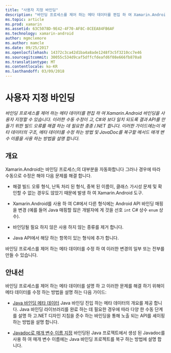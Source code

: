 ```yaml
---
title: "사용자 지정 바인딩"
description: "바인딩 프로세스를 제어 하는 메타 데이터를 편집 하 여 Xamarin.Android 바인딩을 사용자 지정할 수 있습니다. 이러한 수동 수정이 고, C#와 보다 일치 되도록 결과 API를 만들기 위한 빌드 오류를 해결 하는 데 필요한 종종 /.NET 합니다. 이러한 가이드에는이 메타 데이터의 구조, 메타 데이터를 수정 하는 방법 및 JavaDoc를 복구할 메서드 매개 변수 이름을 사용 하는 방법을 설명 합니다."
ms.topic: article
ms.prod: xamarin
ms.assetid: 63C5078D-9E42-4F70-AF8C-8CEEA84FB6AF
ms.technology: xamarin-android
author: mgmclemore
ms.author: mamcle
ms.date: 09/25/2017
ms.openlocfilehash: 14372c3ca42d1ba4a8ade1248f3c5f3210cc7e46
ms.sourcegitcommit: 30055c534d9caf5dffcfdeafd6f08e666fb870a8
ms.translationtype: MT
ms.contentlocale: ko-KR
ms.lasthandoff: 03/09/2018
---
```

# <a name="customizing-bindings"></a>사용자 지정 바인딩

_바인딩 프로세스를 제어 하는 메타 데이터를 편집 하 여 Xamarin.Android 바인딩을 사용자 지정할 수 있습니다. 이러한 수동 수정이 고, C#와 보다 일치 되도록 결과 API를 만들기 위한 빌드 오류를 해결 하는 데 필요한 종종 /.NET 합니다. 이러한 가이드에는이 메타 데이터의 구조, 메타 데이터를 수정 하는 방법 및 JavaDoc를 복구할 메서드 매개 변수 이름을 사용 하는 방법을 설명 합니다._


## <a name="overview"></a>개요
 
Xamarin.Android는 바인딩 프로세스;의 대부분을 자동화합니다 그러나 경우에 따라 수동으로 수정은 해야 다음 문제를 해결 합니다.

-   해결 빌드 오류 형식, 난독 처리 된 형식, 중복 된 이름이, 클래스 가시성 문제 및 확인할 수 없는 경우도 않았기 때문에 발생 하 여 Xamarin.Android 도구. 

-   Xamarin.Android를 사용 하 여 C#에서 다른 형식에는 Android API 바인딩 매핑을 변경 (예를 들어 Java 매핑할 많은 개발자에 게 것을 선호 `int` C# 상수 `enum` 상수).

-   바인딩될 필요 하지 않은 사용 하지 않는 종류를 제거 합니다. 

-   Java API에서 해당 하는 항목이 있는 형식에 추가 합니다. 

바인딩 프로세스를 제어 하는 메타 데이터를 수정 하 여 이러한 변경의 일부 또는 전부를 만들 수 있습니다.


## <a name="guides"></a>안내선

바인딩 프로세스를 제어 하는 메타 데이터를 설명 하 고 이러한 문제를 해결 하기 위해이 메타 데이터를 수정 하는 방법을 설명 하는 다음 가이드:

-   [Java 바인딩 메타 데이터](~/android/platform/binding-java-library/customizing-bindings/java-bindings-metadata.md) Java 바인딩 진입 하는 메타 데이터의 개요를 제공 합니다.
    Java 바인딩 라이브러리를 완료 하는 데 필요한 경우에 따라 다양 한 수동 단계를 설명 하 고.NET 디자인 지침을 준수 하는 바인딩을 통해 노출 되는 API를 셰이핑 하는 방법을 설명 합니다.

-   [Javadoc로 매개 변수 이름 지정](~/android/platform/binding-java-library/customizing-bindings/naming-parameters-with-javadoc.md) 바인딩된 Java 프로젝트에서 생성 된 Javadoc를 사용 하 여 매개 변수 이름에는 Java 바인딩 프로젝트를 복구 하는 방법에 설명 합니다.


 

